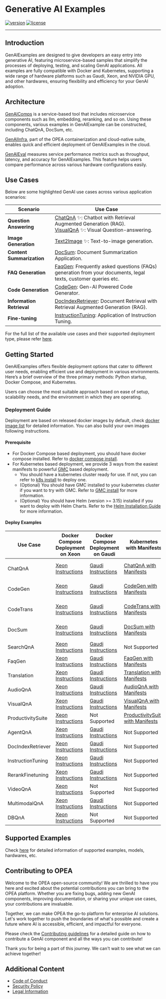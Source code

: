 # Generative AI Examples

[![version](https://img.shields.io/badge/release-0.9-green)](https://github.com/opea-project/GenAIExamples/releases)
[![license](https://img.shields.io/badge/license-Apache%202-blue)](https://github.com/intel/neural-compressor/blob/master/LICENSE)

---

## Introduction

GenAIExamples are designed to give developers an easy entry into generative AI, featuring microservice-based samples that simplify the processes of deploying, testing, and scaling GenAI applications. All examples are fully compatible with Docker and Kubernetes, supporting a wide range of hardware platforms such as Gaudi, Xeon, and NVIDIA GPU, and other hardwares, ensuring flexibility and efficiency for your GenAI adoption.

## Architecture

[GenAIComps](https://github.com/opea-project/GenAIComps) is a service-based tool that includes microservice components such as llm, embedding, reranking, and so on. Using these components, various examples in GenAIExample can be constructed, including ChatQnA, DocSum, etc.

[GenAIInfra](https://github.com/opea-project/GenAIInfra), part of the OPEA containerization and cloud-native suite, enables quick and efficient deployment of GenAIExamples in the cloud.

[GenAIEval](https://github.com/opea-project/GenAIEval) measures service performance metrics such as throughput, latency, and accuracy for GenAIExamples. This feature helps users compare performance across various hardware configurations easily.

## Use Cases

Below are some highlighted GenAI use cases across various application scenarios:

| Scenario                     | Use Case                                                                                                                              |
| ---------------------------- | ------------------------------------------------------------------------------------------------------------------------------------- |
| <b>Question Answering<b/>    | [ChatQnA](ChatQnA) ✨: Chatbot with Retrieval Augmented Generation (RAG). <br/> [VisualQnA](VisualQnA) ✨: Visual Question-answering. |
| <b>Image Generation<b/>      | [Text2Image](Text2Image) ✨: Text-to-image generation.                                                                                |
| <b>Content Summarization<b/> | [DocSum](DocSum): Document Summarization Application.                                                                                 |
| <b>FAQ Generation<b/>        | [FaqGen](FaqGen): Frequently asked questions (FAQs) generation from your documents, legal texts, customer queries etc.                |
| <b>Code Generation<b/>       | [CodeGen](CodeGen): Gen-AI Powered Code Generator.                                                                                    |
| <b>Information Retrieval<b/> | [DocIndexRetriever](DocIndexRetriever): Document Retrieval with Retrieval Augmented Generation (RAG).                                 |
| <b>Fine-tuning<b/>           | [InstructionTuning](InstructionTuning): Application of Instruction Tuning.                                                            |

For the full list of the available use cases and their supported deployment type, please refer [here](#deploy-examples).

## Getting Started

GenAIExamples offers flexible deployment options that cater to different user needs, enabling efficient use and deployment in various environments. Here’s a brief overview of the three primary methods: Python startup, Docker Compose, and Kubernetes.

Users can choose the most suitable approach based on ease of setup, scalability needs, and the environment in which they are operating.

### Deployment Guide

Deployment are based on released docker images by default, check [docker image list](./docker_images_list.md) for detailed information. You can also build your own images following instructions.

#### Prerequisite

- For Docker Compose based deployment, you should have docker compose installed. Refer to [docker compose install](https://docs.docker.com/compose/install/).
- For Kubernetes based deployment, we provide 3 ways from the easiest manifests to powerful [GMC](https://github.com/opea-project/GenAIInfra/tree/main/microservices-connector/README.md) based deployment.
  - You should have a kubernetes cluster ready for use. If not, you can refer to [k8s install](https://github.com/opea-project/docs/tree/main/guide/installation/k8s_install/README.md) to deploy one.
  - (Optional) You should have GMC installed to your kubernetes cluster if you want to try with GMC. Refer to [GMC install](https://github.com/opea-project/docs/blob/main/guide/installation/gmc_install/gmc_install.md) for more information.
  - (Optional) You should have Helm (version >= 3.15) installed if you want to deploy with Helm Charts. Refer to the [Helm Installation Guide](https://helm.sh/docs/intro/install/) for more information.

#### Deploy Examples

| Use Case          | Docker Compose<br/>Deployment on Xeon                                          | Docker Compose<br/>Deployment on Gaudi                                           | Kubernetes with Manifests                                                        | Kubernetes with Helm Charts                                                                                        | Kubernetes with GMC                                                |
| ----------------- | ------------------------------------------------------------------------------ | -------------------------------------------------------------------------------- | -------------------------------------------------------------------------------- | ------------------------------------------------------------------------------------------------------------------ | ------------------------------------------------------------------ |
| ChatQnA           | [Xeon Instructions](ChatQnA/docker_compose/intel/cpu/xeon/README.md)           | [Gaudi Instructions](ChatQnA/docker_compose/intel/hpu/gaudi/README.md)           | [ChatQnA with Manifests](ChatQnA/kubernetes/intel/README.md)                     | [ChatQnA with Helm Charts](https://github.com/opea-project/GenAIInfra/tree/main/helm-charts/chatqna/README.md)     | [ChatQnA with GMC](ChatQnA/kubernetes/intel/README_gmc.md)         |
| CodeGen           | [Xeon Instructions](CodeGen/docker_compose/intel/cpu/xeon/README.md)           | [Gaudi Instructions](CodeGen/docker_compose/intel/hpu/gaudi/README.md)           | [CodeGen with Manifests](CodeGen/kubernetes/intel/README.md)                     | [CodeGen with Helm Charts](https://github.com/opea-project/GenAIInfra/tree/main/helm-charts/codegen/README.md)     | [CodeGen with GMC](CodeGen/kubernetes/intel/README_gmc.md)         |
| CodeTrans         | [Xeon Instructions](CodeTrans/docker_compose/intel/cpu/xeon/README.md)         | [Gaudi Instructions](CodeTrans/docker_compose/intel/hpu/gaudi/README.md)         | [CodeTrans with Manifests](CodeTrans/kubernetes/intel/README.md)                 | [CodeTrans with Helm Charts](https://github.com/opea-project/GenAIInfra/tree/main/helm-charts/codetrans/README.md) | [CodeTrans with GMC](CodeTrans/kubernetes/intel/README_gmc.md)     |
| DocSum            | [Xeon Instructions](DocSum/docker_compose/intel/cpu/xeon/README.md)            | [Gaudi Instructions](DocSum/docker_compose/intel/hpu/gaudi/README.md)            | [DocSum with Manifests](DocSum/kubernetes/intel/README.md)                       | [DocSum with Helm Charts](https://github.com/opea-project/GenAIInfra/tree/main/helm-charts/docsum/README.md)       | [DocSum with GMC](DocSum/kubernetes/intel/README_gmc.md)           |
| SearchQnA         | [Xeon Instructions](SearchQnA/docker_compose/intel/cpu/xeon/README.md)         | [Gaudi Instructions](SearchQnA/docker_compose/intel/hpu/gaudi/README.md)         | Not Supported                                                                    | Not Supported                                                                                                      | [SearchQnA with GMC](SearchQnA/kubernetes/intel/README_gmc.md)     |
| FaqGen            | [Xeon Instructions](FaqGen/docker_compose/intel/cpu/xeon/README.md)            | [Gaudi Instructions](FaqGen/docker_compose/intel/hpu/gaudi/README.md)            | [FaqGen with Manifests](FaqGen/kubernetes/intel/README.md)                       | Not Supported                                                                                                      | [FaqGen with GMC](FaqGen/kubernetes/intel/README_gmc.md)           |
| Translation       | [Xeon Instructions](Translation/docker_compose/intel/cpu/xeon/README.md)       | [Gaudi Instructions](Translation/docker_compose/intel/hpu/gaudi/README.md)       | [Translation with Manifests](Translation/kubernetes/intel/README.md)             | Not Supported                                                                                                      | [Translation with GMC](Translation/kubernetes/intel/README_gmc.md) |
| AudioQnA          | [Xeon Instructions](AudioQnA/docker_compose/intel/cpu/xeon/README.md)          | [Gaudi Instructions](AudioQnA/docker_compose/intel/hpu/gaudi/README.md)          | [AudioQnA with Manifests](AudioQnA/kubernetes/intel/README.md)                   | Not Supported                                                                                                      | [AudioQnA with GMC](AudioQnA/kubernetes/intel/README_gmc.md)       |
| VisualQnA         | [Xeon Instructions](VisualQnA/docker_compose/intel/cpu/xeon/README.md)         | [Gaudi Instructions](VisualQnA/docker_compose/intel/hpu/gaudi/README.md)         | [VisualQnA with Manifests](VisualQnA/kubernetes/intel/README.md)                 | Not Supported                                                                                                      | [VisualQnA with GMC](VisualQnA/kubernetes/intel/README_gmc.md)     |
| ProductivitySuite | [Xeon Instructions](ProductivitySuite/docker_compose/intel/cpu/xeon/README.md) | Not Supported                                                                    | [ProductivitySuite with Manifests](ProductivitySuite/kubernetes/intel/README.md) | Not Supported                                                                                                      | Not Supported                                                      |
| AgentQnA          | [Xeon Instructions](AgentQnA/docker_compose/intel/cpu/xeon)                    | [Gaudi Instructions](AgentQnA/docker_compose/intel/hpu/gaudi)                    | Not Supported                                                                    | Not Supported                                                                                                      | Not Supported                                                      |
| DocIndexRetriever | [Xeon Instructions](DocIndexRetriever/docker_compose/intel/cpu/xeon/README.md) | [Gaudi Instructions](DocIndexRetriever/docker_compose/intel/hpu/gaudi/README.md) | Not Supported                                                                    | Not Supported                                                                                                      | Not Supported                                                      |
| InstructionTuning | [Xeon Instructions](InstructionTuning/docker_compose/intel/cpu/xeon/README.md) | [Gaudi Instructions](InstructionTuning/docker_compose/intel/hpu/gaudi/README.md) | Not Supported                                                                    | Not Supported                                                                                                      | Not Supported                                                      |
| RerankFinetuning  | [Xeon Instructions](RerankFinetuning/docker_compose/intel/cpu/xeon/README.md)  | [Gaudi Instructions](RerankFinetuning/docker_compose/intel/hpu/gaudi/README.md)  | Not Supported                                                                    | Not Supported                                                                                                      | Not Supported                                                      |
| VideoQnA          | [Xeon Instructions](VideoQnA/docker_compose/intel/cpu/xeon/README.md)          | Not Supported                                                                    | Not Supported                                                                    | Not Supported                                                                                                      | Not Supported                                                      |
| MultimodalQnA     | [Xeon Instructions](MultimodalQnA/docker_compose/intel/cpu/xeon/README.md)     | [Gaudi Instructions](MultimodalQnA/docker_compose/intel/hpu/gaudi/README.md)     | Not Supported                                                                    | Not Supported                                                                                                      | Not Supported                                                      |
| DBQnA             | [Xeon Instructions](DBQnA/docker_compose/intel/cpu/xeon/README.md)             | Not Supported                                                                    | Not Supported                                                                    | Not Supported                                                                                                      | Not Supported                                                      |

<!-- | Text2Image        | [Xeon Instructions](Text2Image/docker_compose/intel/cpu/xeon/README.md)         | [Gaudi Instructions](Text2Image/docker_compose/intel/hpu/gaudi/README.md )       | Not Supported                                                                    | Not Supported                                                                                                      | Not Supported                                                      |   | -->

## Supported Examples

Check [here](./supported_examples.md) for detailed information of supported examples, models, hardwares, etc.

## Contributing to OPEA

Welcome to the OPEA open-source community! We are thrilled to have you here and excited about the potential contributions you can bring to the OPEA platform. Whether you are fixing bugs, adding new GenAI components, improving documentation, or sharing your unique use cases, your contributions are invaluable.

Together, we can make OPEA the go-to platform for enterprise AI solutions. Let's work together to push the boundaries of what's possible and create a future where AI is accessible, efficient, and impactful for everyone.

Please check the [Contributing guidelines](https://github.com/opea-project/docs/tree/main/community/CONTRIBUTING.md) for a detailed guide on how to contribute a GenAI component and all the ways you can contribute!

Thank you for being a part of this journey. We can't wait to see what we can achieve together!

## Additional Content

- [Code of Conduct](https://github.com/opea-project/docs/tree/main/community/CODE_OF_CONDUCT.md)
- [Security Policy](https://github.com/opea-project/docs/tree/main/community/SECURITY.md)
- [Legal Information](LEGAL_INFORMATION.md)

